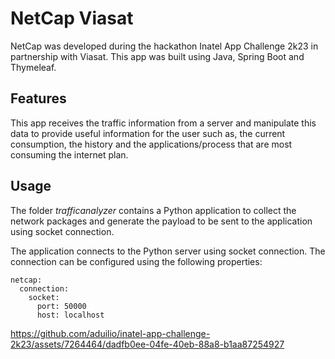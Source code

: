 # NetCap Viasat

NetCap was developed during the hackathon Inatel App Challenge 2k23 in partnership with Viasat.
This app was built using Java, Spring Boot and Thymeleaf.

## Features

This app receives the traffic information from a server and manipulate this data to provide useful information for the user such as, the current consumption, the history and the applications/process that are most consuming the internet plan.

## Usage

The folder *trafficanalyzer* contains a Python application to collect the network packages and generate the payload to be sent to the application using socket connection.

The application connects to the Python server using socket connection. The connection can be configured using the following properties:

```
netcap:
  connection:
    socket:
      port: 50000
      host: localhost
```

https://github.com/aduilio/inatel-app-challenge-2k23/assets/7264464/dadfb0ee-04fe-40eb-88a8-b1aa87254927
